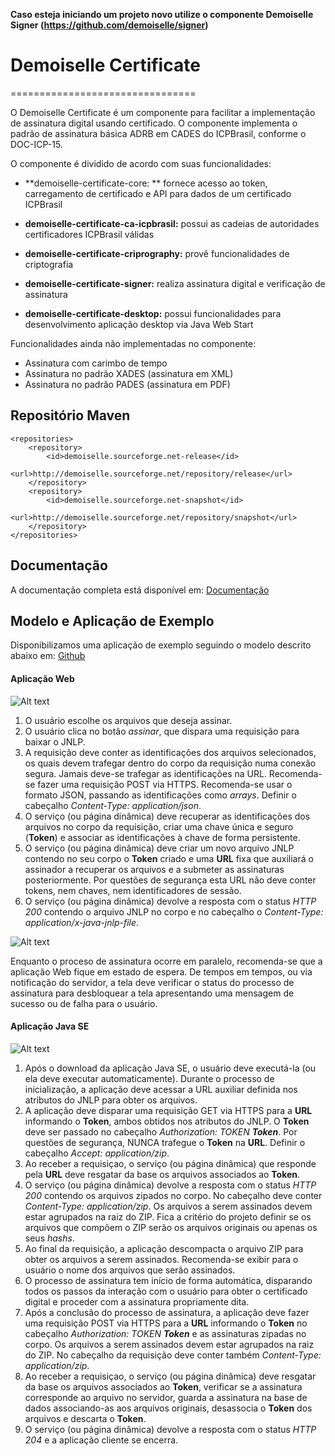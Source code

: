 **Caso esteja iniciando um projeto novo utilize o componente Demoiselle Signer (https://github.com/demoiselle/signer)**

# Demoiselle Certificate
================================

O Demoiselle Certificate é um componente para facilitar a implementação de assinatura digital usando certificado.
O componente implementa o padrão de assinatura básica ADRB em CADES do ICPBrasil, conforme o DOC-ICP-15.

O componente é dividido de acordo com suas funcionalidades:

* **demoiselle-certificate-core: ** fornece acesso ao token, carregamento de certificado e API para dados de um certificado ICPBrasil

* **demoiselle-certificate-ca-icpbrasil:** possui as cadeias de autoridades certificadores ICPBrasil válidas

* **demoiselle-certificate-criprography:** provê funcionalidades de criptografia

* **demoiselle-certificate-signer:** realiza assinatura digital e verificação de assinatura

* **demoiselle-certificate-desktop:** possui funcionalidades para desenvolvimento aplicação desktop via Java Web Start

Funcionalidades ainda não implementadas no componente:

* Assinatura com carimbo de tempo
* Assinatura no padrão XADES (assinatura em XML)
* Assinatura no padrão PADES (assinatura em PDF)

## Repositório Maven

	<repositories>
		<repository>
			<id>demoiselle.sourceforge.net-release</id>
			<url>http://demoiselle.sourceforge.net/repository/release</url>
		</repository>
		<repository>
			<id>demoiselle.sourceforge.net-snapshot</id>
			<url>http://demoiselle.sourceforge.net/repository/snapshot</url>
		</repository>
	</repositories>


## Documentação

A documentação completa está disponível em: [Documentação](http://demoiselle.sourceforge.net/docs/components/certificate/reference/1.1.0/)

## Modelo e Aplicação de Exemplo

Disponibilizamos uma aplicação de exemplo seguindo o modelo descrito abaixo em: [Github](https://github.com/demoiselle/certificate/tree/master/example)

#### Aplicação Web

![Alt text](assinador_1.png?raw=true)

1. O usuário escolhe os arquivos que deseja assinar.
2. O usuário clica no botão *assinar*, que dispara uma requisição para baixar o JNLP.
3. A requisição deve conter as identificações dos arquivos selecionados, os quais devem trafegar dentro do corpo da requisição numa conexão segura. Jamais deve-se trafegar as identificações na URL. Recomenda-se fazer uma requisição POST via HTTPS. Recomenda-se usar o formato JSON, passando as identificações como *arrays*. Definir o cabeçalho *Content-Type: application/json*.
4. O serviço (ou página dinâmica) deve recuperar as identificações dos arquivos no corpo da requisição, criar uma chave única e seguro (**Token**) e associar as identificações à chave de forma persistente.
5. O serviço (ou página dinâmica) deve criar um novo arquivo JNLP contendo no seu corpo o **Token** criado e uma **URL** fixa que auxiliará o assinador a recuperar os arquivos e a submeter as assinaturas posteriormente. Por questões de segurança esta URL não deve conter tokens, nem chaves, nem identificadores de sessão.
6. O serviço (ou página dinâmica) devolve a resposta com o status *HTTP 200* contendo o arquivo JNLP no corpo e no cabeçalho o *Content-Type: application/x-java-jnlp-file*.

![Alt text](assinador_2.png?raw=true)

Enquanto o proceso de assinatura ocorre em paralelo, recomenda-se que a aplicação Web fique em estado de espera. De tempos em tempos, ou via notificação do servidor, a tela deve verificar o status do processo de assinatura para desbloquear a tela apresentando uma mensagem de sucesso ou de falha para o usuário.

#### Aplicação Java SE

![Alt text](assinador_3.png?raw=true)

1. Após o download da aplicação Java SE, o usuário deve executá-la (ou ela deve executar automaticamente). Durante o processo de inicialização, a aplicação deve acessar a URL auxiliar definida nos atributos do JNLP para obter os arquivos.
2. A aplicação deve disparar uma requisição GET via HTTPS para a **URL** informando o **Token**, ambos obtidos nos atributos do JNLP. O **Token** deve ser passado no cabeçalho *Authorization: TOKEN __Token__*. Por questões de segurança, NUNCA trafegue o **Token** na **URL**. Definir o cabeçalho *Accept: application/zip*.
3. Ao receber a requisiçao, o serviço (ou página dinâmica) que responde pela **URL** deve resgatar da base os arquivos associados ao **Token**.
4. O serviço (ou página dinâmica) devolve a resposta com o status *HTTP 200* contendo os arquivos zipados no corpo. No cabeçalho deve conter *Content-Type: application/zip*. Os arquivos a serem assinados devem estar agrupados na raiz do ZIP. Fica a critério do projeto definir se os arquivos que compõem o ZIP serão os arquivos originais ou apenas os seus *hashs*.
5. Ao final da requisição, a aplicação descompacta o arquivo ZIP para obter os arquivos a serem assinados. Recomenda-se exibir para o usuário o nome dos arquivos que serão assinados.
6. O processo de assinatura tem início de forma automática, disparando todos os passos da interação com o usuário para obter o certificado digital e proceder com a assinatura propriamente dita.
7. Após a conclusão do processo de assinatura, a aplicação deve fazer uma requisição POST via HTTPS para a **URL** informando o **Token** no cabeçalho *Authorization: TOKEN __Token__* e as assinaturas zipadas no corpo. Os arquivos a serem assinados devem estar agrupados na raiz do ZIP. No cabeçalho da requisição deve conter também *Content-Type: application/zip*.
8. Ao receber a requisiçao, o serviço (ou página dinâmica) deve resgatar da base os arquivos associados ao **Token**, verificar se a assinatura corresponde ao arquivo no servidor, guarda a assinatura na base de dados associando-as aos arquivos originais, desassocia o **Token** dos arquivos e descarta o **Token**.
9. O serviço (ou página dinâmica) devolve a resposta com o status *HTTP 204* e a aplicação cliente se encerra.
 

